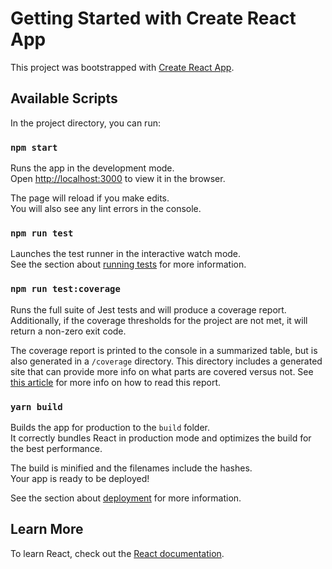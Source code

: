 # Getting Started with Create React App

This project was bootstrapped with [Create React App](https://github.com/facebook/create-react-app).

## Available Scripts

In the project directory, you can run:

### `npm start`

Runs the app in the development mode.\
Open [http://localhost:3000](http://localhost:3000) to view it in the browser.

The page will reload if you make edits.\
You will also see any lint errors in the console.

### `npm run test`

Launches the test runner in the interactive watch mode.\
See the section about [running tests](https://facebook.github.io/create-react-app/docs/running-tests) for more information.

### `npm run test:coverage`

Runs the full suite of Jest tests and will produce a coverage report. Additionally, if the coverage thresholds for the project are not met, it will return a non-zero exit code.

The coverage report is printed to the console in a summarized table, but is also generated in a `/coverage` directory. This directory includes a generated site that can provide more info on what parts are covered versus not. See [this article](https://medium.com/@krishankantsinghal/how-to-read-test-coverage-report-generated-using-jest-c2d1cb70da8b) for more info on how to read this report.

### `yarn build`

Builds the app for production to the `build` folder.\
It correctly bundles React in production mode and optimizes the build for the best performance.

The build is minified and the filenames include the hashes.\
Your app is ready to be deployed!

See the section about [deployment](https://facebook.github.io/create-react-app/docs/deployment) for more information.

## Learn More

To learn React, check out the [React documentation](https://reactjs.org/).

